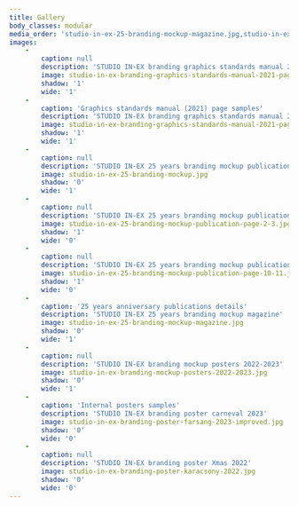 ```yaml
---
title: Gallery
body_classes: modular
media_order: 'studio-in-ex-25-branding-mockup-magazine.jpg,studio-in-ex-25-branding-mockup-publication-page-10-11.jpg,studio-in-ex-25-branding-mockup-publication-page-2-3.jpg,studio-in-ex-branding-graphics-standards-manual-2021-page-12.jpg,studio-in-ex-branding-graphics-standards-manual-2021-page-4.jpg,studio-in-ex-branding-mockup-internal-extra-2022-oktober-page-2-3.jpg,studio-in-ex-branding-mockup-internal-extra-2022-szeptember-page-6-7.jpg,studio-in-ex-branding-mockup-posters-2022-2023.jpg,studio-in-ex-branding-poster-elegedettsegi-felmeres-improved.jpg,studio-in-ex-branding-poster-farsang-2023-improved.jpg,studio-in-ex-branding-poster-karacsony-2022.jpg,studio-in-ex-branding-poster-penteki-buli.jpg,studio-in-ex-25-branding-mockup.jpg'
images:
    -
        caption: null
        description: 'STUDIO IN-EX branding graphics standards manual 2021 page 12'
        image: studio-in-ex-branding-graphics-standards-manual-2021-page-12.jpg
        shadow: '1'
        wide: '1'
    -
        caption: 'Graphics standards manual (2021) page samples'
        description: 'STUDIO IN-EX branding graphics standards manual 2021 page 4'
        image: studio-in-ex-branding-graphics-standards-manual-2021-page-4.jpg
        shadow: '1'
        wide: '1'
    -
        caption: null
        description: 'STUDIO IN-EX 25 years branding mockup publication cover '
        image: studio-in-ex-25-branding-mockup.jpg
        shadow: '0'
        wide: '1'
    -
        caption: null
        description: 'STUDIO IN-EX 25 years branding mockup publication page 2-3'
        image: studio-in-ex-25-branding-mockup-publication-page-2-3.jpg
        shadow: '1'
        wide: '0'
    -
        caption: null
        description: 'STUDIO IN-EX 25 years branding mockup publication page 10-11'
        image: studio-in-ex-25-branding-mockup-publication-page-10-11.jpg
        shadow: '1'
        wide: '0'
    -
        caption: '25 years anniversary publications details'
        description: 'STUDIO IN-EX 25 years branding mockup magazine'
        image: studio-in-ex-25-branding-mockup-magazine.jpg
        shadow: '0'
        wide: '1'
    -
        caption: null
        description: 'STUDIO IN-EX branding mockup posters 2022-2023'
        image: studio-in-ex-branding-mockup-posters-2022-2023.jpg
        shadow: '0'
        wide: '1'
    -
        caption: 'Internal posters samples'
        description: 'STUDIO IN-EX branding poster carneval 2023'
        image: studio-in-ex-branding-poster-farsang-2023-improved.jpg
        shadow: '0'
        wide: '0'
    -
        caption: null
        description: 'STUDIO IN-EX branding poster Xmas 2022'
        image: studio-in-ex-branding-poster-karacsony-2022.jpg
        shadow: '0'
        wide: '0'
---
```


